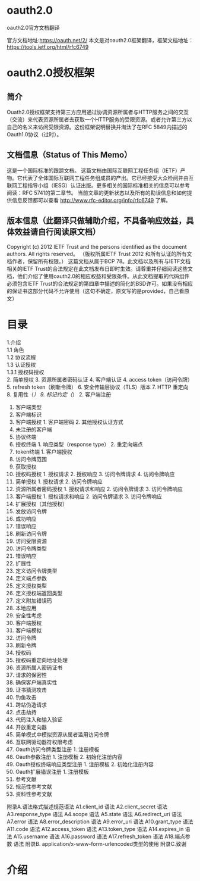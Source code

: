# oauth2.0
oauth2.0官方文档翻译

官方文档地址:https://oauth.net/2/
本文是对oauth2.0框架翻译，框架文档地址：https://tools.ietf.org/html/rfc6749


# oauth2.0授权框架
## 简介
Ouath2.0授权框架支持第三方应用通过协调资源所属者与HTTP服务之间的交互（交流）来代表资源所属者去获取一个HTTP服务的受限资源。或者允许第三方以自己的名义来访问受限资源。这份框架说明替换并淘汰了在RFC 5849内描述的Oauth1.0协议（过时）。

## 文档信息（Status of This Memo）
这是一个国际标准的跟踪文档。
这篇文档由国际互联网工程任务组（IETF）产物。它代表了全体国际互联网工程任务组成员的产出。它已经接受大众检阅并由互联网工程指导小组（IESG）认证出版。更多相关的国际标准相关的信息可以参考阅读：RFC 5741的第二章节。
当前文章的更新状态以及所有的勘误信息和如何提供信息反馈都可以查看 http://www.rfc-editor.org/info/rfc6749 了解。

## 版本信息（此翻译只做辅助介绍，不具备响应效益，具体效益请自行阅读原文档）
Copyright (c) 2012 IETF Trust and the persons identified as the document authors.  All rights reserved。
（版权所属IETF Trust 2012 和所有认证的所有文档作者，保留所有权限。）
这篇文档从属于BCP 78。此文档以及所有与IETF文档相关的IETF Trust的合法规定在此文档发布日即时生效。请尊重并仔细阅读这些文档，他们介绍了使用oauth2.0的相应权益和受限条件。从此文档提取的代码组件必须包含IETF Trust的合法规定的第四章中描述的简化的BSD许可。如果没有相应的保证书这部分代码不允许使用（这句不确定，原文写的是provided，自己看原文）

# 目录
1.介绍  
	1.1 角色  
  1.2 协议流程  
  1.3 认证授权  
    1.3.1 授权码授权  
		2. 简单授权
    		3. 资源所属者密码认证
    		4. 客户端认证
  	4. access token（访问令牌）
  	5. refresh token（刷新令牌）
  	6. 安全传输层协议（TLS）版本
  	7. HTTP 重定向
  	8. 复用性（*）
  	9. 标记约定（*）
2. 客户端注册
  1. 客户端类型
  2. 客户端标识
  3. 客户端授权
    1. 客户端密码
	2. 其他授权认证方式
  4. 未注册的客户端
3. 协议终端
  1. 授权终端
	1. 响应类型（response type）
    2. 重定向端点
  2. token终端
	1. 客户端授权
  3. 访问令牌范围
4. 获取授权
  1. 授权码授权
    1. 授权请求
    2. 授权响应
    3. 访问令牌请求
    4. 访问令牌响应
  2. 简单授权
    1. 授权请求
    2. 访问令牌响应
  3. 资源所属者密码授权
    1. 授权请求和响应
    2. 访问令牌请求
    3. 访问令牌响应
  4. 客户端授权
    1. 授权请求和响应
    2. 访问令牌请求
    3. 访问令牌响应
  5. 扩展授权（其他授权）
5. 发放访问令牌
  1. 成功响应
  2. 错误响应
6. 刷新访问令牌
7. 访问受限资源
  1. 访问令牌类型
  2. 错误响应
8. 扩展性
  1. 定义访问令牌类型
  2. 定义端点参数
  3. 定义授权类型
  4. 定义授权端返回类型
  5. 定义附加错误码
9. 本地应用
10. 安全性考虑
  1. 客户端授权
  2. 客户端模拟
  3. 访问令牌
  4. 刷新令牌
  5. 授权码
  6. 授权码重定向地址处理
  7. 资源所属人密码证书
  8. 请求的保密性
  9. 确保客户端真实性
  10. 证书猜测攻击
  11. 钓鱼攻击
  12. 跨站伪造请求
  13. 点击劫持
  14. 代码注入和输入验证
  15. 开放重定向器
  16. 简单模式中模拟资源从属者滥用访问令牌
11. 互联网驱动器符权限考虑
  1. Oauth访问令牌类型注册
    1. 注册模板
  2. Oauth参数注册
    1. 注册模板
    2. 初始化注册内容
  3. Oauth授权终端响应类型注册
    1. 注册模板
    2. 初始化注册内容
  4. Oauth扩展错误注册
    1. 注册模板
12. 参考文献
  1. 规范性参考文献
  2. 资料性参考文献
  
附录A.语法格式描述规范语法
  A1.client_id 语法
  A2.client_secret 语法
  A3.response_type 语法
  A4.scope 语法
  A5.state 语法
  A6.redirect_uri 语法
  A7.error 语法
  A8.error_description 语法
  A9.error_uri 语法
  A10.grant_type 语法
  A11.code 语法
  A12.access_token 语法
  A13.token_type 语法
  A14.expires_in 语法
  A15.username 语法
  A16.password 语法
  A17.refresh_token 语法
  A18.端点参数 语法
 附录B. application/x-www-form-urlencoded类型的使用
 附录C.致谢
 
 # 介绍
 
